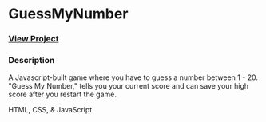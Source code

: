 # GuessMyNumber

### <a href="https://guessmynumbers.netlify.app/">View Project</a>

### Description
A Javascript-built game where you have to guess a number between 1 - 20. "Guess My Number," tells you your current score and can save your high score after you restart the game.

HTML, CSS, & JavaScript

